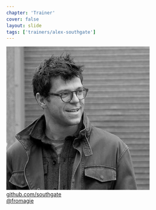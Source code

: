```yaml
---
chapter: 'Trainer'
cover: false
layout: slide
tags: ['trainers/alex-southgate']
---
```


<img class="headshot" src="assets/headshots/alex-southgate.jpg" alt="Alex Southgate">

<div><i class="icon-github-alt"> </i> <a
href="http://github.com/southgate">github.com/southgate</a></div>
<div><i class="icon-twitter"> </i> <a
href="http://twitter.com/fromagie">@fromagie</a></div>

